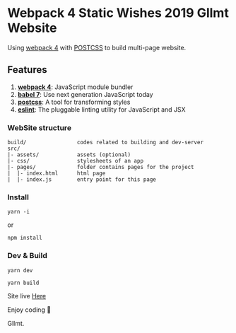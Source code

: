 # Webpack 4 Static Wishes 2019 Gllmt Website

Using [webpack 4](https://webpack.js.org) with [POSTCSS](https://github.com/postcss/postcss) to build multi-page website.

## Features

1. [**webpack 4**](https://webpack.js.org): JavaScript module bundler
3. [**babel 7**](https://babeljs.io/): Use next generation JavaScript today
4. [**postcss**](https://github.com/postcss/postcss): A tool for transforming styles
6. [**eslint**](http://eslint.org/): The pluggable linting utility for JavaScript and JSX

### WebSite structure

```
build/                codes related to building and dev-server
src/
|- assets/            assets (optional)
|- css/               stylesheets of an app
|- pages/             folder contains pages for the project
|  |- index.html      html page
|  |- index.js        entry point for this page
```

### Install 

```
yarn -i
```

or 

```
npm install
```

### Dev & Build

```
yarn dev
```

````
yarn build
````


Site live [Here](https://gllmt-wishes-2019.netlify.com/)


Enjoy coding 👋 

Gllmt.
